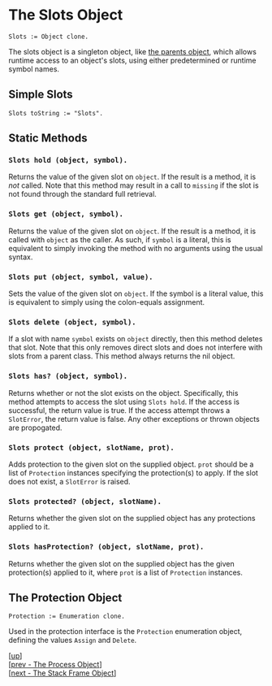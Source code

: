 
# The Slots Object

    Slots := Object clone.

The slots object is a singleton object,
like [the parents object](parents.md), which allows runtime access to
an object's slots, using either predetermined or runtime symbol names.

## Simple Slots

    Slots toString := "Slots".

## Static Methods

### `Slots hold (object, symbol).`

Returns the value of the given slot on `object`. If the result is a
method, it is *not* called. Note that this method may result in a call
to `missing` if the slot is not found through the standard full
retrieval.

### `Slots get (object, symbol).`

Returns the value of the given slot on `object`. If the result is a
method, it is called with `object` as the caller. As such, if `symbol`
is a literal, this is equivalent to simply invoking the method with no
arguments using the usual syntax.

### `Slots put (object, symbol, value).`

Sets the value of the given slot on `object`. If the symbol is a
literal value, this is equivalent to simply using the colon-equals
assignment.

### `Slots delete (object, symbol).`

If a slot with name `symbol` exists on `object` directly, then this
method deletes that slot. Note that this only removes direct slots and
does not interfere with slots from a parent class. This method always
returns the nil object.

### `Slots has? (object, symbol).`

Returns whether or not the slot exists on the object. Specifically,
this method attempts to access the slot using `Slots hold`. If
the access is successful, the return value is true. If the access
attempt throws a `SlotError`, the return value is false. Any other
exceptions or thrown objects are propogated.

### `Slots protect (object, slotName, prot).`

Adds protection to the given slot on the supplied object. `prot`
should be a list of `Protection` instances specifying the
protection(s) to apply. If the slot does not exist, a `SlotError` is
raised.

### `Slots protected? (object, slotName).`

Returns whether the given slot on the supplied object has any
protections applied to it.

### `Slots hasProtection? (object, slotName, prot).`

Returns whether the given slot on the supplied object has the given
protection(s) applied to it, where `prot` is a list of `Protection`
instances.

## The Protection Object

    Protection := Enumeration clone.

Used in the protection interface is the `Protection` enumeration
object, defining the values `Assign` and `Delete`.

[[up](.)]
<br/>[[prev - The Process Object](process.md)]
<br/>[[next - The Stack Frame Object](stackframe.md)]
